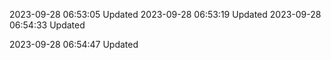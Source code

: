 
2023-09-28 06:53:05 Updated
2023-09-28 06:53:19 Updated
2023-09-28 06:54:33 Updated

2023-09-28 06:54:47 Updated

